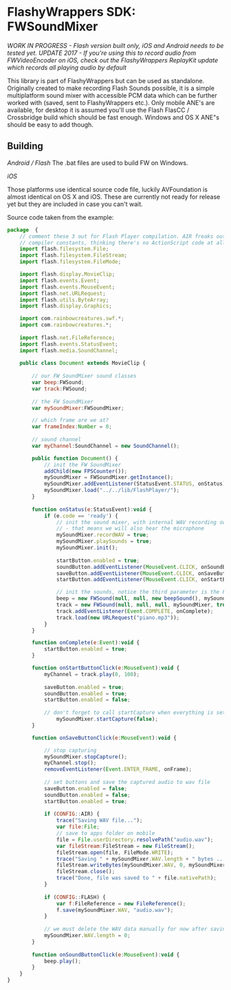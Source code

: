 # FlashyWrappers SDK: FWSoundMixer

*WORK IN PROGRESS - Flash version built only, iOS and Android needs to be tested yet.*
*UPDATE 2017 - If you're using this to record audio from FWVideoEncoder on iOS, check out the FlashyWrappers ReplayKit update which records all playing audio by default*

This library is part of FlashyWrappers but can be used as standalone. Originally created to make recording Flash Sounds possible, it is a simple multiplatform sound mixer with accessible PCM data which can be further worked with (saved, sent to FlashyWrappers etc.).
Only mobile ANE's are available, for desktop it is assumed you'll use the Flash FlasCC / Crossbridge build which should be fast enough. Windows and OS X ANE"s should be easy to add though.

Building
--------

*Android / Flash*
The .bat files are used to build FW on Windows.

*iOS*

Those platforms use identical source code file, luckily AVFoundation is almost identical on OS X and iOS. These are currently not ready for release yet but they are included in case you can't wait.

Source code taken from the example:

```javascript
package  {	
	// comment these 3 out for Flash Player compilation. AIR freaks out when these are put into 
	// compiler constants, thinking there's no ActionScript code at all (bug?)
	import flash.filesystem.File;
	import flash.filesystem.FileStream;
	import flash.filesystem.FileMode;

	import flash.display.MovieClip;
	import flash.events.Event;
	import flash.events.MouseEvent;	
	import flash.net.URLRequest;
	import flash.utils.ByteArray;
	import flash.display.Graphics;

	import com.rainbowcreatures.swf.*;
	import com.rainbowcreatures.*;
	
	import flash.net.FileReference;
	import flash.events.StatusEvent;
	import flash.media.SoundChannel;
	
	public class Document extends MovieClip {
		
		// our FW SoundMixer sound classes
		var beep:FWSound;
		var track:FWSound;		
		
		// the FW SoundMixer
		var mySoundMixer:FWSoundMixer;

		// which frame are we at?
		var frameIndex:Number = 0;
		
		// sound channel
		var myChannel:SoundChannel = new SoundChannel();

		public function Document() {
			// init the FW SoundMixer
			addChild(new FPSCounter());
			mySoundMixer = FWSoundMixer.getInstance();
			mySoundMixer.addEventListener(StatusEvent.STATUS, onStatus);
			mySoundMixer.load("../../lib/FlashPlayer/");
		}
		
		function onStatus(e:StatusEvent):void {
			if (e.code == 'ready') {
				// init the sound mixer, with internal WAV recording switched on and sounds playing from buffer for preview
				// - that means we will also hear the microphone
				mySoundMixer.recordWAV = true;			
				mySoundMixer.playSounds = true;			
				mySoundMixer.init();
				
				startButton.enabled = true;
				soundButton.addEventListener(MouseEvent.CLICK, onSoundButtonClick);
				saveButton.addEventListener(MouseEvent.CLICK, onSaveButtonClick);
				startButton.addEventListener(MouseEvent.CLICK, onStartButtonClick);				

				// init the sounds, notice the third parameter is the Flash Sound which our class encapsulates				
				beep = new FWSound(null, null, new beepSound(), mySoundMixer, true);		
				track = new FWSound(null, null, null, mySoundMixer, true);
				track.addEventListener(Event.COMPLETE, onComplete);							
				track.load(new URLRequest("piano.mp3"));				
			}
		}

		function onComplete(e:Event):void {			
			startButton.enabled = true;
		}		

		function onStartButtonClick(e:MouseEvent):void {						
			myChannel = track.play(0, 100);
			
			saveButton.enabled = true;
			soundButton.enabled = true;
			startButton.enabled = false;
			
			// don't forget to call startCapture when everything is setup
		       	mySoundMixer.startCapture(false);			
		}

		function onSaveButtonClick(e:MouseEvent):void {

			// stop capturing
			mySoundMixer.stopCapture();
			myChannel.stop();
			removeEventListener(Event.ENTER_FRAME, onFrame);									
			
			// set buttons and save the captured audio to wav file
			saveButton.enabled = false;
			soundButton.enabled = false;
			startButton.enabled = true;
			
			if (CONFIG::AIR) {
				trace("Saving WAV file...");
				var file:File;
				// save to apps folder on mobile
 				file = File.userDirectory.resolvePath("audio.wav");						
 				var fileStream:FileStream = new FileStream();
				fileStream.open(file, FileMode.WRITE);
				trace("Saving " + mySoundMixer.WAV.length + " bytes ...");
   				fileStream.writeBytes(mySoundMixer.WAV, 0, mySoundMixer.WAV.length);
   				fileStream.close();
				trace("Done, file was saved to " + file.nativePath);
			}
			
			if (CONFIG::FLASH) {
				var f:FileReference = new FileReference();
				f.save(mySoundMixer.WAV, "audio.wav");			
			}
			
			// we must delete the WAV data manually for now after saving, or it will accumulate in memory!			
			mySoundMixer.WAV.length = 0;
		}
		
		function onSoundButtonClick(e:MouseEvent):void {
			beep.play();
		}
	}
}
```
